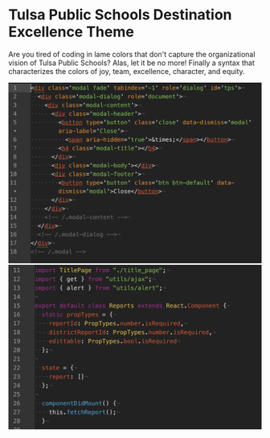 # Tulsa Public Schools Destination Excellence Theme

Are you tired of coding in lame colors that don't capture the organizational vision of Tulsa Public Schools? Alas, let it be no more! Finally a syntax that characterizes the colors of joy, team, excellence, character, and equity.

![A screenshot of your theme](/example.png)
![A screenshot of your theme](/example2.png)

